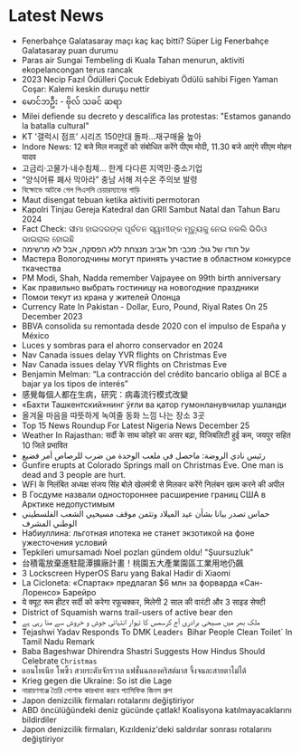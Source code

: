 # Latest News
-  Fenerbahçe Galatasaray maçı kaç kaç bitti? Süper Lig Fenerbahçe Galatasaray puan durumu
-  Paras air Sungai Tembeling di Kuala Tahan menurun, aktiviti ekopelancongan terus rancak
-  2023 Necip Fazıl Ödülleri Çocuk Edebiyatı Ödülü sahibi Figen Yaman Coşar: Kalemi keskin duruşu nettir
-  မောင်ဘဦး - ဗိုလ် သခင် ဆရာ
-  Milei defiende su decreto y descalifica las protestas: "Estamos ganando la batalla cultural"
-  KT '갤럭시 점프' 시리즈 150만대 돌파…재구매율 높아
-  Indore News: 12 बजे मिल मजदूरों को संबोधित करेंगे पीएम मोदी, 11.30 बजे आएंगे सीएम मोहन यादव
-  고금리·고물가·내수침체… 한계 다다른 지역민·중소기업
-  “양식어류 폐사 막아라” 충남 서해 저수온 주의보 발령
-  বিক্ষোভে আটকে গেল পিএসসি চেয়ারম্যানের গাড়ি
-  Maut disengat tebuan ketika aktiviti permotoran
-  Kapolri Tinjau Gereja Katedral dan GRII Sambut Natal dan Tahun Baru 2024
-  Fact Check: ସୀମା ହାଇଦରଙ୍କ ପୂର୍ବତନ ସ୍ୱାମୀଙ୍କ ମୃତ୍ୟୁକୁ ନେଇ ନକଲି ଭିଡିଓ ଭାଇରାଲ ହୋଇଛି
-  על חודו של גול: מכבי תל אביב מנצחת ללא הפסקה, אבל לא מרשימה
-  Мастера Вологодчины могут принять участие в областном конкурсе ткачества
-  PM Modi, Shah, Nadda remember Vajpayee on 99th birth anniversary
-  Как правильно выбрать гостиницу на новогодние праздники
-  Помои текут из крана у жителей Олонца
-  Currency Rate In Pakistan - Dollar, Euro, Pound, Riyal Rates On 25 December 2023
-  BBVA consolida su remontada desde 2020 con el impulso de España y México
-  Luces y sombras para el ahorro conservador en 2024
-  Nav Canada issues delay YVR flights on Christmas Eve
-  Nav Canada issues delay YVR flights on Christmas Eve
-  Benjamin Melman: “La contracción del crédito bancario obliga al BCE a bajar ya los tipos de interés”
-  感覺每個人都在生病，研究：病毒流行模式改變
-  «Бахти Ташкентский»нинг ўғли ва қатор гумонланувчилар ушланди
-  올겨울 마음을 따뜻하게 녹여줄 동화 느낌 나는 장소 3곳
-  Top 15 News Roundup For Latest Nigeria News December 25
-  Weather In Rajasthan: सर्दी के साथ कोहरे का असर बढ़ा, विजिबलिटी हुई कम, जयपुर सहित 10 जिले प्रभावित
-  رئيس نادي الروضة: ماحصل في ملعب الوحدة من ضرب للرصاص أمر فضيع
-  Gunfire erupts at Colorado Springs mall on Christmas Eve. One man is dead and 3 people are hurt.
-  WFI के निलंबित अध्यक्ष संजय सिंह बोले खेलमंत्री से मिलकर करेंगे निलंबन खत्म करने की अपील
-  В Госдуме назвали одностороннее расширение границ США в Арктике недопустимым
-  حماس تصدر بيانا بشأن عيد الميلاد وتثمن موقف مسيحيي الشعب الفلسطيني الوطني المشرف
-  Набиуллина: льготная ипотека не станет экзотикой на фоне ужесточения условий
-  Tepkileri umursamadı Noel pozları gündem oldu! "Şuursuzluk"
-  台積電放棄進駐龍潭擴廠計畫！桃園五大產業園區工業用地仍飆
-  3 Lockscreen HyperOS Baru yang Bakal Hadir di Xiaomi
-  La Cicloneta: «Спартак» предлагал $6 млн за форварда «Сан-Лоренсо» Барейро
-  ये क्यूट रूम हीटर सर्दी को करेगा रफूचक्कर, मिलेगी 2 साल की वारंटी और 3 साइड सेफ्टी
-  District of Squamish warns trail-users of active bear den
-  ملک بھر میں مسیحی برادری آج کرسمس کا تہوار انتہائی جوش و خروش سے منا رہی ہے
-  Tejashwi Yadav Responds To DMK Leader`s `Bihar People Clean Toilet` In Tamil Nadu Remark
-  Baba Bageshwar Dhirendra Shastri Suggests How Hindus Should Celebrate `Christmas`
-  แอนโทเนีย โพซิ้ว สวยระดับจักรวาล แฟชั่นฉลองคริสต์มาส จึ้งจนละสายตาไม่ได้
-  Krieg gegen die Ukraine: So ist die Lage
-  নারায়ণগঞ্জে তৈরি পোশাক কারখানা করবে প্যাসিফিক জিনস গ্রুপ
-  Japon denizcilik firmaları rotalarını değiştiriyor
-  ABD öncülüğündeki deniz gücünde çatlak! Koalisyona katılmayacaklarını bildirdiler
-  Japon denizcilik firmaları, Kızıldeniz'deki saldırılar sonrası rotalarını değiştiriyor
